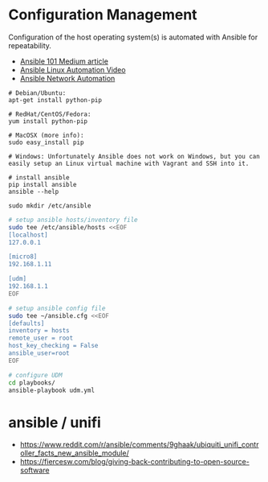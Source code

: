 # Configuration Management

Configuration of the host operating system(s) is automated with Ansible for repeatability.

- [Ansible 101 Medium article](https://medium.com/@denot/ansible-101-d6dc9f86df0a)
- [Ansible Linux Automation Video](https://www.youtube.com/watch?v=5hycyr-8EKs&t=126s)
- [Ansible Network Automation](https://www.youtube.com/watch?v=OWKPxAgh9DU)

```
# Debian/Ubuntu:
apt-get install python-pip

# RedHat/CentOS/Fedora:
yum install python-pip

# MacOSX (more info):
sudo easy_install pip

# Windows: Unfortunately Ansible does not work on Windows, but you can easily setup an Linux virtual machine with Vagrant and SSH into it.
```

```
# install ansible
pip install ansible
ansible --help
```

```
sudo mkdir /etc/ansible
```

```bash
# setup ansible hosts/inventory file
sudo tee /etc/ansible/hosts <<EOF
[localhost]
127.0.0.1

[micro8]
192.168.1.11

[udm]
192.168.1.1
EOF
```

```bash
# setup ansible config file
sudo tee ~/ansible.cfg <<EOF
[defaults]
inventory = hosts
remote_user = root
host_key_checking = False
ansible_user=root
EOF
```

```bash
# configure UDM
cd playbooks/
ansible-playbook udm.yml
```

# ansible / unifi
- https://www.reddit.com/r/ansible/comments/9ghaak/ubiquiti_unifi_controller_facts_new_ansible_module/
- https://fiercesw.com/blog/giving-back-contributing-to-open-source-software